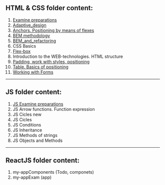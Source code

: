 ## HTML & CSS folder content:

1. [Examine preparations](https://clck.ru/S2qxt)
1. [Adaptive_design](https://clck.ru/S33HY)
1. [Anchors. Positioning by means of flexes](https://clck.ru/S3GGi)
1. [BEM methodology](https://clck.ru/S3GPP)
1. [BEM_and_refactoring](https://clck.ru/S3GTM)
1. CSS Basics
1. [Flex-box](https://clck.ru/S3GWW)
1. Introduction to the WEB-technologies. HTML structure
1. [Padding, work with styles, positioning](https://clck.ru/S3GeC)
1. [Table. Basics of positioning](https://clck.ru/S3Gh5)
1. [Working with Forms](https://clck.ru/S3GjB)

---

## JS folder content:

1. [JS Examine preparations](https://clck.ru/S3Gng)
2. JS Arrow functions. Function expression
3. JS Cicles new
4. JS Cicles
5. JS Conditions
6. JS Inheritance
7. JS Methods of strings
8. JS Objects and Methods

---

## ReactJS folder content:

1. my-appComponents (Todo, componets)
2. my-appExam (app)
